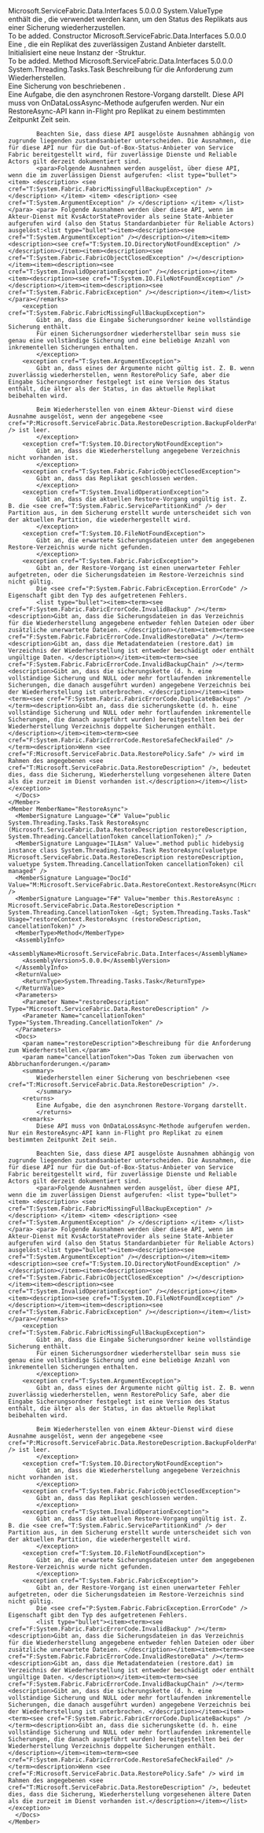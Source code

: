 <Type Name="RestoreContext" FullName="Microsoft.ServiceFabric.Data.RestoreContext">
  <TypeSignature Language="C#" Value="public struct RestoreContext" />
  <TypeSignature Language="ILAsm" Value=".class public sequential ansi sealed beforefieldinit RestoreContext extends System.ValueType" />
  <TypeSignature Language="DocId" Value="T:Microsoft.ServiceFabric.Data.RestoreContext" />
  <TypeSignature Language="VB.NET" Value="Public Structure RestoreContext" />
  <TypeSignature Language="F#" Value="type RestoreContext = struct" />
  <AssemblyInfo>
    <AssemblyName>Microsoft.ServiceFabric.Data.Interfaces</AssemblyName>
    <AssemblyVersion>5.0.0.0</AssemblyVersion>
  </AssemblyInfo>
  <Base>
    <BaseTypeName>System.ValueType</BaseTypeName>
  </Base>
  <Interfaces />
  <Docs>
    <summary>
      <cref name="RestoreContext" />enthält die <cref name="RestoreContext.RestoreAsync(RestoreDescription)" /> , die verwendet werden kann, um den Status des Replikats aus einer Sicherung wiederherzustellen. 
            </summary>
    <remarks>To be added.</remarks>
  </Docs>
  <Members>
    <Member MemberName=".ctor">
      <MemberSignature Language="C#" Value="public RestoreContext (Microsoft.ServiceFabric.Data.IStateProviderReplica stateProviderReplica);" />
      <MemberSignature Language="ILAsm" Value=".method public hidebysig specialname rtspecialname instance void .ctor(class Microsoft.ServiceFabric.Data.IStateProviderReplica stateProviderReplica) cil managed" />
      <MemberSignature Language="DocId" Value="M:Microsoft.ServiceFabric.Data.RestoreContext.#ctor(Microsoft.ServiceFabric.Data.IStateProviderReplica)" />
      <MemberSignature Language="VB.NET" Value="Public Sub New (stateProviderReplica As IStateProviderReplica)" />
      <MemberSignature Language="F#" Value="new Microsoft.ServiceFabric.Data.RestoreContext : Microsoft.ServiceFabric.Data.IStateProviderReplica -&gt; Microsoft.ServiceFabric.Data.RestoreContext" Usage="new Microsoft.ServiceFabric.Data.RestoreContext stateProviderReplica" />
      <MemberType>Constructor</MemberType>
      <AssemblyInfo>
        <AssemblyName>Microsoft.ServiceFabric.Data.Interfaces</AssemblyName>
        <AssemblyVersion>5.0.0.0</AssemblyVersion>
      </AssemblyInfo>
      <Parameters>
        <Parameter Name="stateProviderReplica" Type="Microsoft.ServiceFabric.Data.IStateProviderReplica" />
      </Parameters>
      <Docs>
        <param name="stateProviderReplica">
            Eine <see cref="T:Microsoft.ServiceFabric.Data.IStateProviderReplica" /> , die ein Replikat des zuverlässigen Zustand Anbieter darstellt.
            </param>
        <summary>
            Initialisiert eine neue Instanz der <cref name="RestoreContext" />-Struktur.
            </summary>
        <remarks>To be added.</remarks>
      </Docs>
    </Member>
    <Member MemberName="RestoreAsync">
      <MemberSignature Language="C#" Value="public System.Threading.Tasks.Task RestoreAsync (Microsoft.ServiceFabric.Data.RestoreDescription restoreDescription);" />
      <MemberSignature Language="ILAsm" Value=".method public hidebysig instance class System.Threading.Tasks.Task RestoreAsync(valuetype Microsoft.ServiceFabric.Data.RestoreDescription restoreDescription) cil managed" />
      <MemberSignature Language="DocId" Value="M:Microsoft.ServiceFabric.Data.RestoreContext.RestoreAsync(Microsoft.ServiceFabric.Data.RestoreDescription)" />
      <MemberSignature Language="F#" Value="member this.RestoreAsync : Microsoft.ServiceFabric.Data.RestoreDescription -&gt; System.Threading.Tasks.Task" Usage="restoreContext.RestoreAsync restoreDescription" />
      <MemberType>Method</MemberType>
      <AssemblyInfo>
        <AssemblyName>Microsoft.ServiceFabric.Data.Interfaces</AssemblyName>
        <AssemblyVersion>5.0.0.0</AssemblyVersion>
      </AssemblyInfo>
      <ReturnValue>
        <ReturnType>System.Threading.Tasks.Task</ReturnType>
      </ReturnValue>
      <Parameters>
        <Parameter Name="restoreDescription" Type="Microsoft.ServiceFabric.Data.RestoreDescription" />
      </Parameters>
      <Docs>
        <param name="restoreDescription">Beschreibung für die Anforderung zum Wiederherstellen.</param>
        <summary>
            Eine Sicherung von beschriebenen <see cref="T:Microsoft.ServiceFabric.Data.RestoreDescription" />.
            </summary>
        <returns>
            Eine Aufgabe, die den asynchronen Restore-Vorgang darstellt.
            </returns>
        <remarks>
            Diese API muss von OnDataLossAsync-Methode aufgerufen werden. Nur ein RestoreAsync-API kann in-Flight pro Replikat zu einem bestimmten Zeitpunkt Zeit sein.
            
            Beachten Sie, dass diese API ausgelöste Ausnahmen abhängig von zugrunde liegenden zustandsanbieter unterscheiden. Die Ausnahmen, die für diese API nur für die Out-of-Box-Status-Anbieter von Service Fabric bereitgestellt wird, für zuverlässige Dienste und Reliable Actors gilt derzeit dokumentiert sind.
            <para>Folgende Ausnahmen werden ausgelöst, über diese API, wenn die im zuverlässigen Dienst aufgerufen: <list type="bullet"> <item> <description> <see cref="T:System.Fabric.FabricMissingFullBackupException" /> </description> </item> <item> <description> <see cref="T:System.ArgumentException" /> </description> </item> </list> </para> <para> Folgende Ausnahmen werden über diese API, wenn im Akteur-Dienst mit KvsActorStateProvider als seine State-Anbieter aufgerufen wird (also den Status Standardanbieter für Reliable Actors) ausgelöst:<list type="bullet"><item><description><see cref="T:System.ArgumentException" /></description></item><item><description><see cref="T:System.IO.DirectoryNotFoundException" /></description></item><item><description><see cref="T:System.Fabric.FabricObjectClosedException" /></description></item><item><description><see cref="T:System.InvalidOperationException" /></description></item><item><description><see cref="T:System.IO.FileNotFoundException" /></description></item><item><description><see cref="T:System.Fabric.FabricException" /></description></item></list></para></remarks>
        <exception cref="T:System.Fabric.FabricMissingFullBackupException">
            Gibt an, dass die Eingabe Sicherungsordner keine vollständige Sicherung enthält.
            Für einen Sicherungsordner wiederherstellbar sein muss sie genau eine vollständige Sicherung und eine beliebige Anzahl von inkrementellen Sicherungen enthalten.
            </exception>
        <exception cref="T:System.ArgumentException">
            Gibt an, dass eines der Argumente nicht gültig ist. Z. B. wenn zuverlässig wiederherstellen, wenn RestorePolicy Safe, aber die Eingabe Sicherungsordner festgelegt ist eine Version des Status enthält, die älter als der Status, in das aktuelle Replikat beibehalten wird.
            
            Beim Wiederherstellen von einem Akteur-Dienst wird diese Ausnahme ausgelöst, wenn der angegebene <see cref="P:Microsoft.ServiceFabric.Data.RestoreDescription.BackupFolderPath" /> ist leer.
            </exception>
        <exception cref="T:System.IO.DirectoryNotFoundException">
            Gibt an, dass die Wiederherstellung angegebene Verzeichnis nicht vorhanden ist.
            </exception>
        <exception cref="T:System.Fabric.FabricObjectClosedException">
            Gibt an, dass das Replikat geschlossen werden.
            </exception>
        <exception cref="T:System.InvalidOperationException">
            Gibt an, dass die aktuellen Restore-Vorgang ungültig ist. Z. B. die <see cref="T:System.Fabric.ServicePartitionKind" /> der Partition aus, in dem Sicherung erstellt wurde unterscheidet sich von der aktuellen Partition, die wiederhergestellt wird.
            </exception>
        <exception cref="T:System.IO.FileNotFoundException">
            Gibt an, die erwartete Sicherungsdateien unter dem angegebenen Restore-Verzeichnis wurde nicht gefunden.
            </exception>
        <exception cref="T:System.Fabric.FabricException">
            Gibt an, der Restore-Vorgang ist einen unerwarteter Fehler aufgetreten, oder die Sicherungsdateien im Restore-Verzeichnis sind nicht gültig.
            Die <see cref="P:System.Fabric.FabricException.ErrorCode" /> Eigenschaft gibt den Typ des aufgetretenen Fehlers.
            <list type="bullet"><item><term><see cref="F:System.Fabric.FabricErrorCode.InvalidBackup" /></term><description>Gibt an, dass die Sicherungsdateien in das Verzeichnis für die Wiederherstellung angegebene entweder fehlen Dateien oder über zusätzliche unerwartete Dateien. </description></item><item><term><see cref="F:System.Fabric.FabricErrorCode.InvalidRestoreData" /></term><description>Gibt an, dass die Metadatendateien (restore.dat) im Verzeichnis der Wiederherstellung ist entweder beschädigt oder enthält ungültige Daten. </description></item><item><term><see cref="F:System.Fabric.FabricErrorCode.InvalidBackupChain" /></term><description>Gibt an, dass die sicherungskette (d. h. eine vollständige Sicherung und NULL oder mehr fortlaufenden inkrementelle Sicherungen, die danach ausgeführt wurden) angegebene Verzeichnis bei der Wiederherstellung ist unterbrochen. </description></item><item><term><see cref="F:System.Fabric.FabricErrorCode.DuplicateBackups" /></term><description>Gibt an, dass die sicherungskette (d. h. eine vollständige Sicherung und NULL oder mehr fortlaufenden inkrementelle Sicherungen, die danach ausgeführt wurden) bereitgestellten bei der Wiederherstellung Verzeichnis doppelte Sicherungen enthält. </description></item><item><term><see cref="F:System.Fabric.FabricErrorCode.RestoreSafeCheckFailed" /></term><description>Wenn <see cref="F:Microsoft.ServiceFabric.Data.RestorePolicy.Safe" /> wird im Rahmen des angegebenen <see cref="T:Microsoft.ServiceFabric.Data.RestoreDescription" />, bedeutet dies, dass die Sicherung, Wiederherstellung vorgesehenen ältere Daten als die zurzeit im Dienst vorhanden ist.</description></item></list></exception>
      </Docs>
    </Member>
    <Member MemberName="RestoreAsync">
      <MemberSignature Language="C#" Value="public System.Threading.Tasks.Task RestoreAsync (Microsoft.ServiceFabric.Data.RestoreDescription restoreDescription, System.Threading.CancellationToken cancellationToken);" />
      <MemberSignature Language="ILAsm" Value=".method public hidebysig instance class System.Threading.Tasks.Task RestoreAsync(valuetype Microsoft.ServiceFabric.Data.RestoreDescription restoreDescription, valuetype System.Threading.CancellationToken cancellationToken) cil managed" />
      <MemberSignature Language="DocId" Value="M:Microsoft.ServiceFabric.Data.RestoreContext.RestoreAsync(Microsoft.ServiceFabric.Data.RestoreDescription,System.Threading.CancellationToken)" />
      <MemberSignature Language="F#" Value="member this.RestoreAsync : Microsoft.ServiceFabric.Data.RestoreDescription * System.Threading.CancellationToken -&gt; System.Threading.Tasks.Task" Usage="restoreContext.RestoreAsync (restoreDescription, cancellationToken)" />
      <MemberType>Method</MemberType>
      <AssemblyInfo>
        <AssemblyName>Microsoft.ServiceFabric.Data.Interfaces</AssemblyName>
        <AssemblyVersion>5.0.0.0</AssemblyVersion>
      </AssemblyInfo>
      <ReturnValue>
        <ReturnType>System.Threading.Tasks.Task</ReturnType>
      </ReturnValue>
      <Parameters>
        <Parameter Name="restoreDescription" Type="Microsoft.ServiceFabric.Data.RestoreDescription" />
        <Parameter Name="cancellationToken" Type="System.Threading.CancellationToken" />
      </Parameters>
      <Docs>
        <param name="restoreDescription">Beschreibung für die Anforderung zum Wiederherstellen.</param>
        <param name="cancellationToken">Das Token zum überwachen von Abbruchanforderungen.</param>
        <summary>
            Wiederherstellen einer Sicherung von beschriebenen <see cref="T:Microsoft.ServiceFabric.Data.RestoreDescription" />.
            </summary>
        <returns>
            Eine Aufgabe, die den asynchronen Restore-Vorgang darstellt.
            </returns>
        <remarks>
            Diese API muss von OnDataLossAsync-Methode aufgerufen werden. Nur ein RestoreAsync-API kann in-Flight pro Replikat zu einem bestimmten Zeitpunkt Zeit sein.
            
            Beachten Sie, dass diese API ausgelöste Ausnahmen abhängig von zugrunde liegenden zustandsanbieter unterscheiden. Die Ausnahmen, die für diese API nur für die Out-of-Box-Status-Anbieter von Service Fabric bereitgestellt wird, für zuverlässige Dienste und Reliable Actors gilt derzeit dokumentiert sind.
            <para>Folgende Ausnahmen werden ausgelöst, über diese API, wenn die im zuverlässigen Dienst aufgerufen: <list type="bullet"> <item> <description> <see cref="T:System.Fabric.FabricMissingFullBackupException" /> </description> </item> <item> <description> <see cref="T:System.ArgumentException" /> </description> </item> </list> </para> <para> Folgende Ausnahmen werden über diese API, wenn im Akteur-Dienst mit KvsActorStateProvider als seine State-Anbieter aufgerufen wird (also den Status Standardanbieter für Reliable Actors) ausgelöst:<list type="bullet"><item><description><see cref="T:System.ArgumentException" /></description></item><item><description><see cref="T:System.IO.DirectoryNotFoundException" /></description></item><item><description><see cref="T:System.Fabric.FabricObjectClosedException" /></description></item><item><description><see cref="T:System.InvalidOperationException" /></description></item><item><description><see cref="T:System.IO.FileNotFoundException" /></description></item><item><description><see cref="T:System.Fabric.FabricException" /></description></item></list></para></remarks>
        <exception cref="T:System.Fabric.FabricMissingFullBackupException">
            Gibt an, dass die Eingabe Sicherungsordner keine vollständige Sicherung enthält.
            Für einen Sicherungsordner wiederherstellbar sein muss sie genau eine vollständige Sicherung und eine beliebige Anzahl von inkrementellen Sicherungen enthalten.
            </exception>
        <exception cref="T:System.ArgumentException">
            Gibt an, dass eines der Argumente nicht gültig ist. Z. B. wenn zuverlässig wiederherstellen, wenn RestorePolicy Safe, aber die Eingabe Sicherungsordner festgelegt ist eine Version des Status enthält, die älter als der Status, in das aktuelle Replikat beibehalten wird.
            
            Beim Wiederherstellen von einem Akteur-Dienst wird diese Ausnahme ausgelöst, wenn der angegebene <see cref="P:Microsoft.ServiceFabric.Data.RestoreDescription.BackupFolderPath" /> ist leer.
            </exception>
        <exception cref="T:System.IO.DirectoryNotFoundException">
            Gibt an, dass die Wiederherstellung angegebene Verzeichnis nicht vorhanden ist.
            </exception>
        <exception cref="T:System.Fabric.FabricObjectClosedException">
            Gibt an, dass das Replikat geschlossen werden.
            </exception>
        <exception cref="T:System.InvalidOperationException">
            Gibt an, dass die aktuellen Restore-Vorgang ungültig ist. Z. B. die <see cref="T:System.Fabric.ServicePartitionKind" /> der Partition aus, in dem Sicherung erstellt wurde unterscheidet sich von der aktuellen Partition, die wiederhergestellt wird.
            </exception>
        <exception cref="T:System.IO.FileNotFoundException">
            Gibt an, die erwartete Sicherungsdateien unter dem angegebenen Restore-Verzeichnis wurde nicht gefunden.
            </exception>
        <exception cref="T:System.Fabric.FabricException">
            Gibt an, der Restore-Vorgang ist einen unerwarteter Fehler aufgetreten, oder die Sicherungsdateien im Restore-Verzeichnis sind nicht gültig.
            Die <see cref="P:System.Fabric.FabricException.ErrorCode" /> Eigenschaft gibt den Typ des aufgetretenen Fehlers.
            <list type="bullet"><item><term><see cref="F:System.Fabric.FabricErrorCode.InvalidBackup" /></term><description>Gibt an, dass die Sicherungsdateien in das Verzeichnis für die Wiederherstellung angegebene entweder fehlen Dateien oder über zusätzliche unerwartete Dateien. </description></item><item><term><see cref="F:System.Fabric.FabricErrorCode.InvalidRestoreData" /></term><description>Gibt an, dass die Metadatendateien (restore.dat) im Verzeichnis der Wiederherstellung ist entweder beschädigt oder enthält ungültige Daten. </description></item><item><term><see cref="F:System.Fabric.FabricErrorCode.InvalidBackupChain" /></term><description>Gibt an, dass die sicherungskette (d. h. eine vollständige Sicherung und NULL oder mehr fortlaufenden inkrementelle Sicherungen, die danach ausgeführt wurden) angegebene Verzeichnis bei der Wiederherstellung ist unterbrochen. </description></item><item><term><see cref="F:System.Fabric.FabricErrorCode.DuplicateBackups" /></term><description>Gibt an, dass die sicherungskette (d. h. eine vollständige Sicherung und NULL oder mehr fortlaufenden inkrementelle Sicherungen, die danach ausgeführt wurden) bereitgestellten bei der Wiederherstellung Verzeichnis doppelte Sicherungen enthält. </description></item><item><term><see cref="F:System.Fabric.FabricErrorCode.RestoreSafeCheckFailed" /></term><description>Wenn <see cref="F:Microsoft.ServiceFabric.Data.RestorePolicy.Safe" /> wird im Rahmen des angegebenen <see cref="T:Microsoft.ServiceFabric.Data.RestoreDescription" />, bedeutet dies, dass die Sicherung, Wiederherstellung vorgesehenen ältere Daten als die zurzeit im Dienst vorhanden ist.</description></item></list></exception>
      </Docs>
    </Member>
  </Members>
</Type>